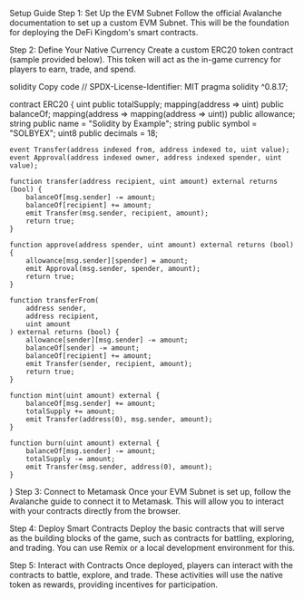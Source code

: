 Setup Guide
Step 1: Set Up the EVM Subnet
Follow the official Avalanche documentation to set up a custom EVM Subnet. This will be the foundation for deploying the DeFi Kingdom's smart contracts.

Step 2: Define Your Native Currency
Create a custom ERC20 token contract (sample provided below). This token will act as the in-game currency for players to earn, trade, and spend.

solidity
Copy code
// SPDX-License-Identifier: MIT
pragma solidity ^0.8.17;

contract ERC20 {
    uint public totalSupply;
    mapping(address => uint) public balanceOf;
    mapping(address => mapping(address => uint)) public allowance;
    string public name = "Solidity by Example";
    string public symbol = "SOLBYEX";
    uint8 public decimals = 18;

    event Transfer(address indexed from, address indexed to, uint value);
    event Approval(address indexed owner, address indexed spender, uint value);

    function transfer(address recipient, uint amount) external returns (bool) {
        balanceOf[msg.sender] -= amount;
        balanceOf[recipient] += amount;
        emit Transfer(msg.sender, recipient, amount);
        return true;
    }

    function approve(address spender, uint amount) external returns (bool) {
        allowance[msg.sender][spender] = amount;
        emit Approval(msg.sender, spender, amount);
        return true;
    }

    function transferFrom(
        address sender,
        address recipient,
        uint amount
    ) external returns (bool) {
        allowance[sender][msg.sender] -= amount;
        balanceOf[sender] -= amount;
        balanceOf[recipient] += amount;
        emit Transfer(sender, recipient, amount);
        return true;
    }

    function mint(uint amount) external {
        balanceOf[msg.sender] += amount;
        totalSupply += amount;
        emit Transfer(address(0), msg.sender, amount);
    }

    function burn(uint amount) external {
        balanceOf[msg.sender] -= amount;
        totalSupply -= amount;
        emit Transfer(msg.sender, address(0), amount);
    }
}
Step 3: Connect to Metamask
Once your EVM Subnet is set up, follow the Avalanche guide to connect it to Metamask. This will allow you to interact with your contracts directly from the browser.

Step 4: Deploy Smart Contracts
Deploy the basic contracts that will serve as the building blocks of the game, such as contracts for battling, exploring, and trading. You can use Remix or a local development environment for this.

Step 5: Interact with Contracts
Once deployed, players can interact with the contracts to battle, explore, and trade. These activities will use the native token as rewards, providing incentives for participation.

